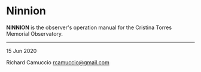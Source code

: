 # Ninnion

**NINNION** is the observer's operation manual for the Cristina Torres Memorial Observatory.

---

15 Jun 2020

Richard Camuccio
rcamuccio@gmail.com